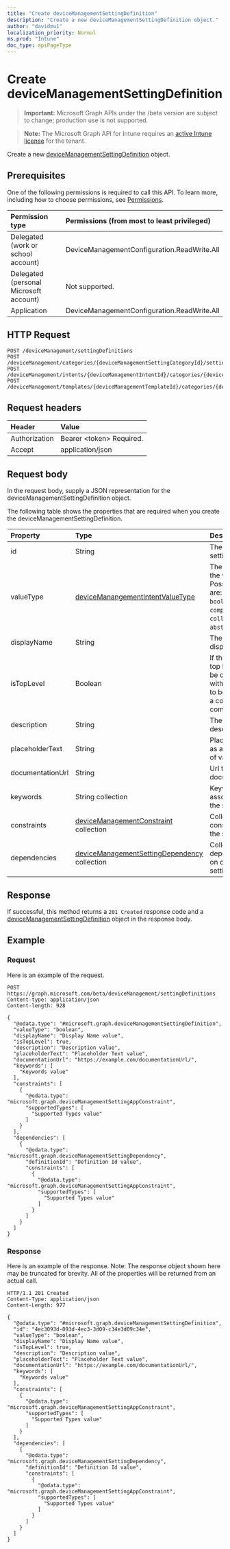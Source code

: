 ```yaml
---
title: "Create deviceManagementSettingDefinition"
description: "Create a new deviceManagementSettingDefinition object."
author: "davidmu1"
localization_priority: Normal
ms.prod: "Intune"
doc_type: apiPageType
---
```


# Create deviceManagementSettingDefinition

> **Important:** Microsoft Graph APIs under the /beta version are subject to change; production use is not supported.

> **Note:** The Microsoft Graph API for Intune requires an [active Intune license](https://go.microsoft.com/fwlink/?linkid=839381) for the tenant.

Create a new [deviceManagementSettingDefinition](../resources/intune-deviceintent-devicemanagementsettingdefinition.md) object.

## Prerequisites
One of the following permissions is required to call this API. To learn more, including how to choose permissions, see [Permissions](/graph/permissions-reference).

|Permission type|Permissions (from most to least privileged)|
|:---|:---|
|Delegated (work or school account)|DeviceManagementConfiguration.ReadWrite.All|
|Delegated (personal Microsoft account)|Not supported.|
|Application|DeviceManagementConfiguration.ReadWrite.All|

## HTTP Request
<!-- {
  "blockType": "ignored"
}
-->
``` http
POST /deviceManagement/settingDefinitions
POST /deviceManagement/categories/{deviceManagementSettingCategoryId}/settingDefinitions
POST /deviceManagement/intents/{deviceManagementIntentId}/categories/{deviceManagementIntentSettingCategoryId}/settingDefinitions
POST /deviceManagement/templates/{deviceManagementTemplateId}/categories/{deviceManagementTemplateSettingCategoryId}/settingDefinitions
```

## Request headers
|Header|Value|
|:---|:---|
|Authorization|Bearer &lt;token&gt; Required.|
|Accept|application/json|

## Request body
In the request body, supply a JSON representation for the deviceManagementSettingDefinition object.

The following table shows the properties that are required when you create the deviceManagementSettingDefinition.

|Property|Type|Description|
|:---|:---|:---|
|id|String|The ID of the setting definition|
|valueType|[deviceManangementIntentValueType](../resources/intune-deviceintent-devicemanangementintentvaluetype.md)|The data type of the value. Possible values are: `integer`, `boolean`, `string`, `complex`, `collection`, `abstractComplex`.|
|displayName|String|The setting's display name|
|isTopLevel|Boolean|If the setting is top level, it can be configured without the need to be wrapped in a collection or complex setting|
|description|String|The setting's description|
|placeholderText|String|Placeholder text as an example of valid input|
|documentationUrl|String|Url to setting documentation|
|keywords|String collection|Keywords associated with the setting|
|constraints|[deviceManagementConstraint](../resources/intune-deviceintent-devicemanagementconstraint.md) collection|Collection of constraints for the setting value|
|dependencies|[deviceManagementSettingDependency](../resources/intune-deviceintent-devicemanagementsettingdependency.md) collection|Collection of dependencies on other settings|



## Response
If successful, this method returns a `201 Created` response code and a [deviceManagementSettingDefinition](../resources/intune-deviceintent-devicemanagementsettingdefinition.md) object in the response body.

## Example

### Request
Here is an example of the request.
``` http
POST https://graph.microsoft.com/beta/deviceManagement/settingDefinitions
Content-type: application/json
Content-length: 928

{
  "@odata.type": "#microsoft.graph.deviceManagementSettingDefinition",
  "valueType": "boolean",
  "displayName": "Display Name value",
  "isTopLevel": true,
  "description": "Description value",
  "placeholderText": "Placeholder Text value",
  "documentationUrl": "https://example.com/documentationUrl/",
  "keywords": [
    "Keywords value"
  ],
  "constraints": [
    {
      "@odata.type": "microsoft.graph.deviceManagementSettingAppConstraint",
      "supportedTypes": [
        "Supported Types value"
      ]
    }
  ],
  "dependencies": [
    {
      "@odata.type": "microsoft.graph.deviceManagementSettingDependency",
      "definitionId": "Definition Id value",
      "constraints": [
        {
          "@odata.type": "microsoft.graph.deviceManagementSettingAppConstraint",
          "supportedTypes": [
            "Supported Types value"
          ]
        }
      ]
    }
  ]
}
```

### Response
Here is an example of the response. Note: The response object shown here may be truncated for brevity. All of the properties will be returned from an actual call.
``` http
HTTP/1.1 201 Created
Content-Type: application/json
Content-Length: 977

{
  "@odata.type": "#microsoft.graph.deviceManagementSettingDefinition",
  "id": "4ec3093d-093d-4ec3-3d09-c34e3d09c34e",
  "valueType": "boolean",
  "displayName": "Display Name value",
  "isTopLevel": true,
  "description": "Description value",
  "placeholderText": "Placeholder Text value",
  "documentationUrl": "https://example.com/documentationUrl/",
  "keywords": [
    "Keywords value"
  ],
  "constraints": [
    {
      "@odata.type": "microsoft.graph.deviceManagementSettingAppConstraint",
      "supportedTypes": [
        "Supported Types value"
      ]
    }
  ],
  "dependencies": [
    {
      "@odata.type": "microsoft.graph.deviceManagementSettingDependency",
      "definitionId": "Definition Id value",
      "constraints": [
        {
          "@odata.type": "microsoft.graph.deviceManagementSettingAppConstraint",
          "supportedTypes": [
            "Supported Types value"
          ]
        }
      ]
    }
  ]
}
```



